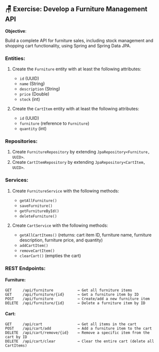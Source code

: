 ## 🪑 Exercise: Develop a Furniture Management API

**Objective**:

Build a complete API for furniture sales, including stock management and shopping cart functionality, using Spring and Spring Data JPA.

### Entities:

1. Create the `Furniture` entity with at least the following attributes:

    * `id` (UUID)
    * `name` (String)
    * `description` (String)
    * `price` (Double)
    * `stock` (int)

2. Create the `CartItem` entity with at least the following attributes:

    * `id` (UUID)
    * `furniture` (reference to `Furniture`)
    * `quantity` (int)

### Repositories:

1. Create `FurnitureRepository` by extending `JpaRepository<Furniture, UUID>`.
2. Create `CartItemRepository` by extending `JpaRepository<CartItem, UUID>`.

### Services:

1. Create `FurnitureService` with the following methods:

    * `getAllFurniture()`
    * `saveFurniture()`
    * `getFurnitureById()`
    * `deleteFurniture()`

2. Create `CartService` with the following methods:

    * `getAllCartItems()` (returns: cart item ID, furniture name, furniture description, furniture price, and quantity)
    * `addCartItem()`
    * `removeCartItem()`
    * `clearCart()` (empties the cart)

### REST Endpoints:

#### Furniture:

```
GET     /api/furniture           → Get all furniture items
GET     /api/furniture/{id}      → Get a furniture item by ID
POST    /api/furniture           → Create/add a new furniture item
DELETE  /api/furniture/{id}      → Delete a furniture item by ID
```

#### Cart:

```
GET     /api/cart                → Get all items in the cart
POST    /api/cart/add            → Add a furniture item to the cart
DELETE  /api/cart/remove/{id}    → Remove a specific item from the cart by ID
DELETE  /api/cart/clear          → Clear the entire cart (delete all CartItems)
```